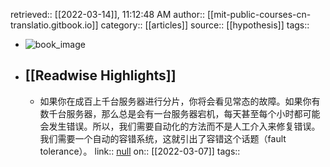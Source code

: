 retrieved:: [[2022-03-14]], 11:12:48 AM
              author:: [[mit-public-courses-cn-translatio.gitbook.io]]
              category:: [[articles]]
              source:: [[hypothesis]]
              tags::

- ![book_image](https://readwise-assets.s3.amazonaws.com/static/images/article0.00998d930354.png)
- ## [[Readwise Highlights]]
	- 如果你在成百上千台服务器进行分片，你将会看见常态的故障。如果你有数千台服务器，那么总是会有一台服务器宕机，每天甚至每个小时都可能会发生错误。所以，我们需要自动化的方法而不是人工介入来修复错误。我们需要一个自动的容错系统，这就引出了容错这个话题（fault tolerance）。
	                link:: [null](null)
	                on:: [[2022-03-07]]
	                tags::